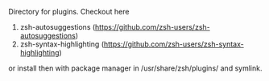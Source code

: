 Directory for plugins. Checkout here

1. zsh-autosuggestions (https://github.com/zsh-users/zsh-autosuggestions)
2. zsh-syntax-highlighting (https://github.com/zsh-users/zsh-syntax-highlighting)

or install then with package manager in /usr/share/zsh/plugins/ and symlink.
